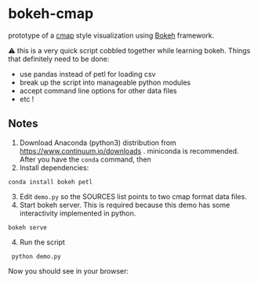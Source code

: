 # bokeh-cmap

prototype of a [cmap](http://soybase.org/cmap/cgi-bin/cmap/viewer?data_source=sbt_cmap;ref_map_set_aid=GmComposite2003&ref_map_aids=GmComposite2003_K&comparative_map_left=GmConsensus40_K;highlight=%22Seed%20oil%201-2%22) style visualization using [Bokeh](http://bokeh.pydata.org/en/latest/) framework.


:warning: this is a very quick script cobbled together while learning bokeh. Things that definitely need to be done:

* use pandas instead of petl for loading csv
* break up the script into manageable python modules
* accept command line options for other data files
* etc !

## Notes

1. Download Anaconda (python3) distribution from  https://www.continuum.io/downloads . miniconda is recommended. After you have the `conda` command, then
2. Install dependencies:
```
conda install bokeh petl
```
3. Edit `demo.py` so the SOURCES list points to two cmap format data files.
3. Start bokeh server. This is required because this demo has some interactivity implemented in python.
```
bokeh serve
```
4. Run the script
```
 python demo.py
```
Now you should see in your browser:


